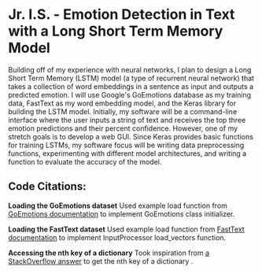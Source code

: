 # Jr. I.S. - Emotion Detection in Text with a Long Short Term Memory Model
Building off of my experience with neural networks, I plan to design a Long Short Term Memory (LSTM) model (a type of recurrent neural network) that takes a collection of word embeddings in a sentence as input and outputs a predicted emotion. I will use Google's GoEmotions database as my training data, FastText as my word embedding model, and the Keras library for building the LSTM model. Initially, my software will be a command-line interface where the user inputs a string of text and receives the top three emotion predictions and their percent confidence. However, one of my stretch goals is to develop a web GUI. Since Keras provides basic functions for training LSTMs, my software focus will be writing data preprocessing functions, experimenting with different model architectures, and writing a function to evaluate the accuracy of the model.

## Code Citations:

**Loading the GoEmotions dataset** Used example load function from [GoEmotions documentation](https://github.com/tensorflow/models/blob/fa3ba13e2b16782f3b0f483d24f4110877264e61/research/seq_flow_lite/demo/colab/emotion_colab.ipynb) to implement GoEmotions class initializer.

**Loading the FastText dataset** Used example load function from [FastText documentation](https://fasttext.cc/docs/en/english-vectors.html) to implement InputProcessor load_vectors function.

**Accessing the nth key of a dictionary** Took inspiration from [a StackOverflow answer](https://stackoverflow.com/questions/16977385/extract-the-nth-key-in-a-python-dictionary/59740280#59740280) to get the nth key of a dictionary .
